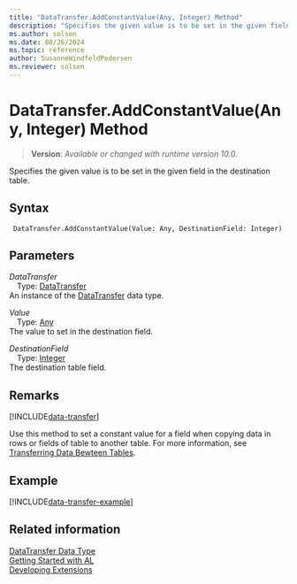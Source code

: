 ```yaml
---
title: "DataTransfer.AddConstantValue(Any, Integer) Method"
description: "Specifies the given value is to be set in the given field in the destination table."
ms.author: solsen
ms.date: 08/26/2024
ms.topic: reference
author: SusanneWindfeldPedersen
ms.reviewer: solsen
---
```

[//]: # (START>DO_NOT_EDIT)
[//]: # (IMPORTANT:Do not edit any of the content between here and the END>DO_NOT_EDIT.)
[//]: # (Any modifications should be made in the .xml files in the ModernDev repo.)
# DataTransfer.AddConstantValue(Any, Integer) Method
> **Version**: _Available or changed with runtime version 10.0._

Specifies the given value is to be set in the given field in the destination table.


## Syntax
```AL
 DataTransfer.AddConstantValue(Value: Any, DestinationField: Integer)
```
## Parameters
*DataTransfer*  
&emsp;Type: [DataTransfer](datatransfer-data-type.md)  
An instance of the [DataTransfer](datatransfer-data-type.md) data type.  

*Value*  
&emsp;Type: [Any](../any/any-data-type.md)  
The value to set in the destination field.  

*DestinationField*  
&emsp;Type: [Integer](../integer/integer-data-type.md)  
The destination table field.  



[//]: # (IMPORTANT: END>DO_NOT_EDIT)

## Remarks

[!INCLUDE[data-transfer](../../../developer/includes/data-transfer.md)]

Use this method to set a constant value for a field when copying data in rows or fields of table to another table. For more information, see [Transferring Data Bewteen Tables](../../../developer/devenv-data-transfer.md).

## Example

[!INCLUDE[data-transfer-example](../../../developer/includes/data-transfer-example.md)]

## Related information
[DataTransfer Data Type](datatransfer-data-type.md)  
[Getting Started with AL](../../devenv-get-started.md)  
[Developing Extensions](../../devenv-dev-overview.md)